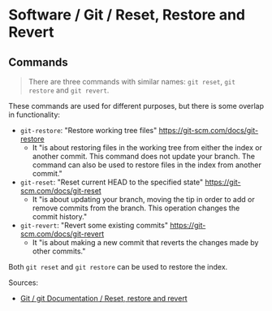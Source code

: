 # Software / Git / Reset, Restore and Revert

## Commands

> There are three commands with similar names: `git reset`, `git restore` and `git revert`.

These commands are used for different purposes, but there is some overlap in functionality:

- `git-restore`: "Restore working tree files"
  <https://git-scm.com/docs/git-restore>
  - It "is about restoring files in the working tree from either the index or another commit.
    This command does not update your branch. The command can also be used to restore files
    in the index from another commit."
- `git-reset`: "Reset current HEAD to the specified state"
  <https://git-scm.com/docs/git-reset>
  - It "is about updating your branch, moving the tip in order to add or remove commits from
    the branch. This operation changes the commit history."
- `git-revert`: "Revert some existing commits"
  <https://git-scm.com/docs/git-revert>
  - It "is about making a new commit that reverts the changes made by other commits."

 Both `git reset` and `git restore` can be used to restore the index.

Sources:

- [Git / git Documentation / Reset, restore and revert](https://git-scm.com/docs/git#_reset_restore_and_revert)
